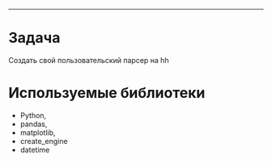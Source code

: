 


----
# Задача

Создать свой пользовательский парсер на hh
# Используемые библиотеки


*  Python, 
* pandas,
* matplotlib,
* create_engine 
* datetime


